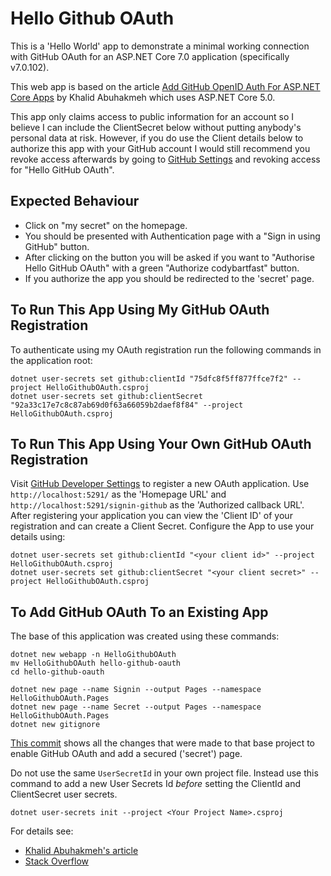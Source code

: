 # Hello Github OAuth

This is a 'Hello World' app to demonstrate a minimal working connection with GitHub OAuth for an ASP.NET Core 7.0 application (specifically v7.0.102).

This web app is based on the article [Add GitHub OpenID Auth For ASP.NET Core Apps][article] by Khalid Abuhakmeh which uses ASP.NET Core 5.0.

This app only claims access to public information for an account so I believe I can include the ClientSecret below without putting anybody's personal data at risk. However, if you do use the Client details below to authorize this app with your GitHub account I would still recommend you revoke access afterwards by going to [GitHub Settings](https://github.com/settings/applications) and revoking access for "Hello GitHub OAuth".

## Expected Behaviour

* Click on "my secret" on the homepage.  
* You should be presented with Authentication page with a "Sign in using GitHub" button.
* After clicking on the button you will be asked if you want to "Authorise Hello GitHub OAuth" with a green "Authorize codybartfast" button.
* If you authorize the app you should be redirected to the 'secret' page.

## To Run This App Using My GitHub OAuth Registration

To authenticate using my OAuth registration run the following commands in the application root:

```lang-powershell
dotnet user-secrets set github:clientId "75dfc8f5ff877ffce7f2" --project HelloGithubOAuth.csproj
dotnet user-secrets set github:clientSecret "92a33c17e7c8c87ab69d0f63a66059b2daef8f84" --project HelloGithubOAuth.csproj
```

## To Run This App Using Your Own GitHub OAuth Registration

Visit [GitHub Developer Settings](https://github.com/settings/applications/new) to register a new OAuth application. Use `http://localhost:5291/` as the 'Homepage URL' and `http://localhost:5291/signin-github` as the 'Authorized callback URL'.  After registering your application you can view the 'Client ID'  of your registration and can create a Client Secret.  Configure the App to use your details using:

```lang-powershell
dotnet user-secrets set github:clientId "<your client id>" --project HelloGithubOAuth.csproj
dotnet user-secrets set github:clientSecret "<your client secret>" --project HelloGithubOAuth.csproj
```

## To Add GitHub OAuth To an Existing App

The base of this application was created using these commands:

```lang-powershell
dotnet new webapp -n HelloGithubOAuth
mv HelloGithubOAuth hello-github-oauth
cd hello-github-oauth

dotnet new page --name Signin --output Pages --namespace HelloGithubOAuth.Pages
dotnet new page --name Secret --output Pages --namespace HelloGithubOAuth.Pages
dotnet new gitignore
```

[This commit](https://github.com/codybartfast/hello-github-oauth/commit/2e0a2f05d5591e102ebf29fb8f09ad10aad33b1b) shows all the changes that were made to that base project to enable GitHub OAuth and add a secured ('secret') page.

Do not use the same `UserSecretId` in your own project file. Instead use this command to add a new User Secrets Id _before_ setting the ClientId and ClientSecret user secrets.

```lang-powershell
dotnet user-secrets init --project <Your Project Name>.csproj
```

For details see:

* [Khalid Abuhakmeh's article][article]
* [Stack Overflow](https://stackoverflow.com/questions/71740380/authentication-with-github-in-asp-net-core-6)

[article]: https://khalidabuhakmeh.com/github-openid-auth-aspnet-core-apps
